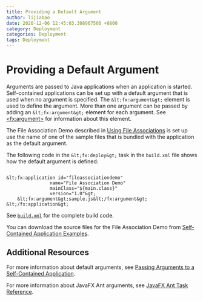 ```yaml
---
title: Providing a Default Argument
author: lijiabao
date: 2020-12-06 12:45:03.308967500 +0800
category: Deployment
categories: Deployment
tags: Deployment
---
```


# Providing a Default Argument

Arguments are passed to Java applications when an application is started. Self-contained applications can be set up with a default argument that is used when no argument is specified. The `&lt;fx:argument&gt;` element is used to define the argument. More than one argument can be passed by adding an `&lt;fx:argument&gt;` element for each argument. See 
[&lt;fx:argument&gt;](https://docs.oracle.com/javase/8/docs/technotes/guides/deploy/javafx_ant_task_reference.html#JSDPG528) for information about this element.

The File Association Demo described in 
[Using File Associations](../selfContainedApps/fileassociation.html) is set up use the name of one of the sample files that is bundled with the application as the default argument. 

The following code in the `&lt;fx:deploy&gt;` task in the `build.xml` file shows how the default argument is defined:

```

&lt;fx:application id="fileassociationdemo"
                name="File Association Demo"
                mainClass="${main.class}"
                version="1.0"&gt;
    &lt;fx:argument&gt;sample.js&lt;/fx:argument&gt;
&lt;/fx:application&gt;

```

See 
[`build.xml`](examples/packager_FileAssociations/build.xml) for the complete build code.

You can download the source files for the File Association Demo from 
[Self-Contained Application Examples](../selfContainedApps/examplesIndex.html).

## Additional Resources

For more information about default arguments, see 
[Passing Arguments to a Self-Contained Application](https://docs.oracle.com/javase/8/docs/technotes/guides/deploy/self-contained-packaging.html#JSDPG995).

For more information about JavaFX Ant arguments, see 
[JavaFX Ant Task Reference](https://docs.oracle.com/javase/8/docs/technotes/guides/deploy/javafx_ant_task_reference.html).
